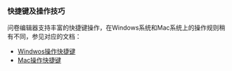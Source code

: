 ### 快捷键及操作技巧

问卷编辑器支持丰富的快捷键操作，在Windows系统和Mac系统上的操作规则稍有不同，参见对应的文档：

+ [Windwos操作快捷键](./win.md)
+ [Mac操作快捷键](./mac.md)
